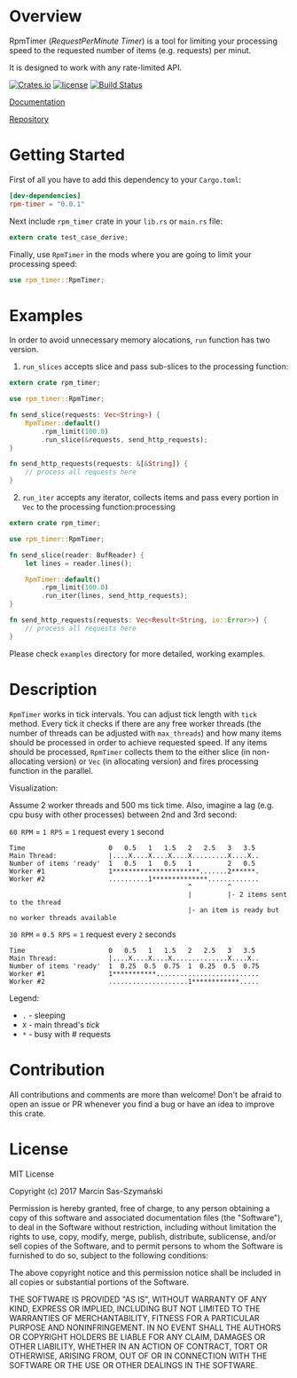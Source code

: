 # Overview
RpmTimer (_RequestPerMinute Timer_) is a tool for limiting your processing speed to the requested number of items (e.g. requests) per minut.

It is designed to work with any rate-limited API.

[![Crates.io](https://img.shields.io/crates/v/rpm-timer.svg)](https://crates.io/crates/rpm-timer)
[![license](http://img.shields.io/badge/license-MIT-blue.svg)](https://github.com/kbknapp/clap-rs/blob/master/LICENSE-MIT)
[![Build Status](https://travis-ci.org/synek317/rpm-timer.svg?branch=master)](https://travis-ci.org/synek317/rpm-timer)

[Documentation](https://docs.rs/rpm-timer/)

[Repository](https://github.com/synek317/rpm-timer)

# Getting Started

First of all you have to add this dependency to your `Cargo.toml`:

```toml
[dev-dependencies]
rpm-timer = "0.0.1"
```

Next include `rpm_timer` crate in your `lib.rs` or `main.rs` file:

```rust
extern crate test_case_derive;
```

Finally, use `RpmTimer` in the mods where you are going to limit your processing speed:

```rust
use rpm_timer::RpmTimer;
```

# Examples

In order to avoid unnecessary memory alocations, `run` function has two version.

1. `run_slices` accepts slice and pass sub-slices to the processing function:

```rust
extern crate rpm_timer;

use rpm_timer::RpmTimer;

fn send_slice(requests: Vec<String>) {
    RpmTimer::default()
        .rpm_limit(100.0)
        .run_slice(&requests, send_http_requests);
}

fn send_http_requests(requests: &[&String]) {
    // process all requests here
}
```

2. `run_iter` accepts any iterator, collects items and pass every portion in `Vec` to the processing function:processing

```rust
extern crate rpm_timer;

use rpm_timer::RpmTimer;

fn send_slice(reader: BufReader) {
    let lines = reader.lines();

    RpmTimer::default()
        .rpm_limit(100.0)
        .run_iter(lines, send_http_requests);
}

fn send_http_requests(requests: Vec<Result<String, io::Error>>) {
    // process all requests here
}
```

Please check `examples` directory for more detailed, working examples.

# Description

`RpmTimer` works in tick intervals. You can adjust tick length with `tick` method. Every tick it checks if there are any free worker threads (the number of threads can be adjusted with `max_threads`) and how many items should  be processed in order to achieve requested speed. If any items should be processed, `RpmTimer` collects them to the either slice (in non-allocating version) or `Vec` (in allocating version) and fires processing function in the parallel.

Visualization:

Assume 2 worker threads and 500 ms tick time. Also, imagine a lag (e.g. cpu busy with other processes) between 2nd and 3rd second:

`60 RPM` = `1 RPS` = `1` request every `1` second
```
Time                     0   0.5   1   1.5   2   2.5   3   3.5
Main Thread:             |....X....X....X....X.........X....X..
Number of items 'ready'  1   0.5   1   0.5   1         2   0.5
Worker #1                1**********************.......2******.
Worker #2                ..........1**************.............
                                             ^         ^
                                             |         |- 2 items sent to the thread
                                             |- an item is ready but no worker threads available

```

`30 RPM` = `0.5 RPS` = `1` request every `2` seconds
```
Time                     0   0.5   1   1.5   2   2.5   3   3.5
Main Thread:             |....X....X....X..............X....X..
Number of items 'ready'  1  0.25  0.5  0.75  1  0.25  0.5  0.75
Worker #1                1***********..........................
Worker #2                ....................1************.....
```

Legend:
- `.` - sleeping
- `X` - main thread's _tick_
- `*` - busy with # requests

# Contribution

All contributions and comments are more than welcome! Don't be afraid to open an issue or PR whenever you find a bug or have an idea to improve this crate.

# License

MIT License

Copyright (c) 2017 Marcin Sas-Szymański

Permission is hereby granted, free of charge, to any person obtaining a copy
of this software and associated documentation files (the "Software"), to deal
in the Software without restriction, including without limitation the rights
to use, copy, modify, merge, publish, distribute, sublicense, and/or sell
copies of the Software, and to permit persons to whom the Software is
furnished to do so, subject to the following conditions:

The above copyright notice and this permission notice shall be included in all
copies or substantial portions of the Software.

THE SOFTWARE IS PROVIDED "AS IS", WITHOUT WARRANTY OF ANY KIND, EXPRESS OR
IMPLIED, INCLUDING BUT NOT LIMITED TO THE WARRANTIES OF MERCHANTABILITY,
FITNESS FOR A PARTICULAR PURPOSE AND NONINFRINGEMENT. IN NO EVENT SHALL THE
AUTHORS OR COPYRIGHT HOLDERS BE LIABLE FOR ANY CLAIM, DAMAGES OR OTHER
LIABILITY, WHETHER IN AN ACTION OF CONTRACT, TORT OR OTHERWISE, ARISING FROM,
OUT OF OR IN CONNECTION WITH THE SOFTWARE OR THE USE OR OTHER DEALINGS IN THE
SOFTWARE.
